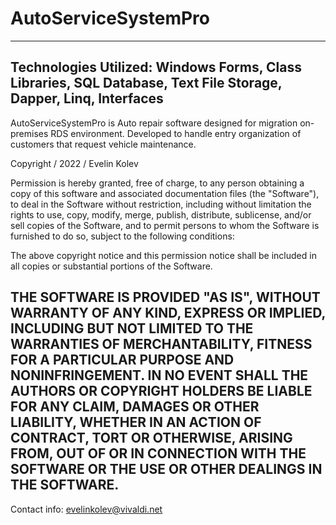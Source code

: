 # AutoServiceSystemPro
-------------------------------------------------------------------------------------------------------------------------------------------------------------------
Technologies Utilized: Windows Forms, Class Libraries, SQL Database, Text File Storage, Dapper, Linq, Interfaces
-------------------------------------------------------------------------------------------------------------------------------------------------------------------
AutoServiceSystemPro is Auto repair software designed for migration on-premises RDS environment. Developed to handle
entry organization of customers that request vehicle maintenance.

Copyright / 2022 / Evelin Kolev 

Permission is hereby granted, free of charge, to any person obtaining a copy of this software and associated documentation files (the "Software"), to deal in the Software without restriction, including without limitation the rights to use, copy, modify, merge, publish, distribute, sublicense, and/or sell copies of the Software, and to permit persons to whom the Software is furnished to do so, subject to the following conditions:

The above copyright notice and this permission notice shall be included in all copies or substantial portions of the Software.

THE SOFTWARE IS PROVIDED "AS IS", WITHOUT WARRANTY OF ANY KIND, EXPRESS OR IMPLIED, INCLUDING BUT NOT LIMITED TO THE WARRANTIES OF MERCHANTABILITY, FITNESS FOR A PARTICULAR PURPOSE AND NONINFRINGEMENT. IN NO EVENT SHALL THE AUTHORS OR COPYRIGHT HOLDERS BE LIABLE FOR ANY CLAIM, DAMAGES OR OTHER LIABILITY, WHETHER IN AN ACTION OF CONTRACT, TORT OR OTHERWISE, ARISING FROM, OUT OF OR IN CONNECTION WITH THE SOFTWARE OR THE USE OR OTHER DEALINGS IN THE SOFTWARE.
-------------------------------------------------------------------------------------------------------------------------------------------------------------------
Contact info: evelinkolev@vivaldi.net
